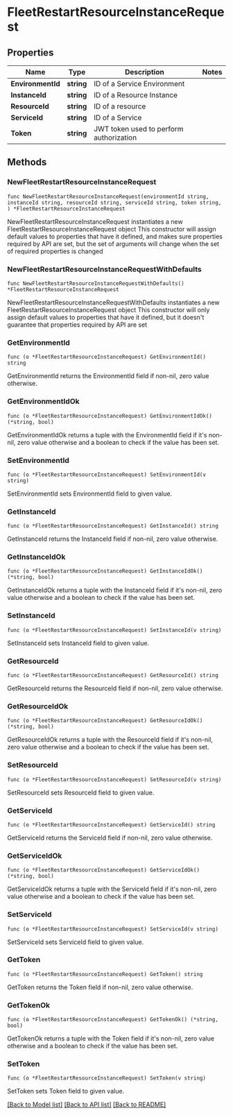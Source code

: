 # FleetRestartResourceInstanceRequest

## Properties

Name | Type | Description | Notes
------------ | ------------- | ------------- | -------------
**EnvironmentId** | **string** | ID of a Service Environment | 
**InstanceId** | **string** | ID of a Resource Instance | 
**ResourceId** | **string** | ID of a resource | 
**ServiceId** | **string** | ID of a Service | 
**Token** | **string** | JWT token used to perform authorization | 

## Methods

### NewFleetRestartResourceInstanceRequest

`func NewFleetRestartResourceInstanceRequest(environmentId string, instanceId string, resourceId string, serviceId string, token string, ) *FleetRestartResourceInstanceRequest`

NewFleetRestartResourceInstanceRequest instantiates a new FleetRestartResourceInstanceRequest object
This constructor will assign default values to properties that have it defined,
and makes sure properties required by API are set, but the set of arguments
will change when the set of required properties is changed

### NewFleetRestartResourceInstanceRequestWithDefaults

`func NewFleetRestartResourceInstanceRequestWithDefaults() *FleetRestartResourceInstanceRequest`

NewFleetRestartResourceInstanceRequestWithDefaults instantiates a new FleetRestartResourceInstanceRequest object
This constructor will only assign default values to properties that have it defined,
but it doesn't guarantee that properties required by API are set

### GetEnvironmentId

`func (o *FleetRestartResourceInstanceRequest) GetEnvironmentId() string`

GetEnvironmentId returns the EnvironmentId field if non-nil, zero value otherwise.

### GetEnvironmentIdOk

`func (o *FleetRestartResourceInstanceRequest) GetEnvironmentIdOk() (*string, bool)`

GetEnvironmentIdOk returns a tuple with the EnvironmentId field if it's non-nil, zero value otherwise
and a boolean to check if the value has been set.

### SetEnvironmentId

`func (o *FleetRestartResourceInstanceRequest) SetEnvironmentId(v string)`

SetEnvironmentId sets EnvironmentId field to given value.


### GetInstanceId

`func (o *FleetRestartResourceInstanceRequest) GetInstanceId() string`

GetInstanceId returns the InstanceId field if non-nil, zero value otherwise.

### GetInstanceIdOk

`func (o *FleetRestartResourceInstanceRequest) GetInstanceIdOk() (*string, bool)`

GetInstanceIdOk returns a tuple with the InstanceId field if it's non-nil, zero value otherwise
and a boolean to check if the value has been set.

### SetInstanceId

`func (o *FleetRestartResourceInstanceRequest) SetInstanceId(v string)`

SetInstanceId sets InstanceId field to given value.


### GetResourceId

`func (o *FleetRestartResourceInstanceRequest) GetResourceId() string`

GetResourceId returns the ResourceId field if non-nil, zero value otherwise.

### GetResourceIdOk

`func (o *FleetRestartResourceInstanceRequest) GetResourceIdOk() (*string, bool)`

GetResourceIdOk returns a tuple with the ResourceId field if it's non-nil, zero value otherwise
and a boolean to check if the value has been set.

### SetResourceId

`func (o *FleetRestartResourceInstanceRequest) SetResourceId(v string)`

SetResourceId sets ResourceId field to given value.


### GetServiceId

`func (o *FleetRestartResourceInstanceRequest) GetServiceId() string`

GetServiceId returns the ServiceId field if non-nil, zero value otherwise.

### GetServiceIdOk

`func (o *FleetRestartResourceInstanceRequest) GetServiceIdOk() (*string, bool)`

GetServiceIdOk returns a tuple with the ServiceId field if it's non-nil, zero value otherwise
and a boolean to check if the value has been set.

### SetServiceId

`func (o *FleetRestartResourceInstanceRequest) SetServiceId(v string)`

SetServiceId sets ServiceId field to given value.


### GetToken

`func (o *FleetRestartResourceInstanceRequest) GetToken() string`

GetToken returns the Token field if non-nil, zero value otherwise.

### GetTokenOk

`func (o *FleetRestartResourceInstanceRequest) GetTokenOk() (*string, bool)`

GetTokenOk returns a tuple with the Token field if it's non-nil, zero value otherwise
and a boolean to check if the value has been set.

### SetToken

`func (o *FleetRestartResourceInstanceRequest) SetToken(v string)`

SetToken sets Token field to given value.



[[Back to Model list]](../README.md#documentation-for-models) [[Back to API list]](../README.md#documentation-for-api-endpoints) [[Back to README]](../README.md)



